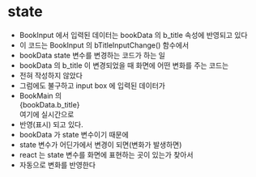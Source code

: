 # state

- BookInput 에서 입력된 데이터는 bookData 의 b_title 속성에 반영되고 있다
- 이 코드는 BookInput 의 bTitleInputChange() 함수에서
- bookData state 변수를 변경하는 코드가 하는 일
- bookData 의 b_title 이 변경되었을 때 화면에 어떤 변화를 주는 코드는
- 전혀 작성하지 않았다
- 그럼에도 불구하고 input box 에 입력된 데이터가
- BookMain 의 <div>{bookData.b_title}</div> 여기에 실시간으로
- 반영(표시) 되고 있다.
- bookData 가 state 변수이기 때문에
- state 변수가 어딘가에서 변경이 되면(변화가 발생하면)
- react 는 state 변수를 화면에 표현하는 곳이 있는가 찾아서
- 자동으로 변화를 반영한다
